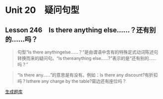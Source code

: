 ﻿ # Unit 20　疑问句型
 ## Lesson 246　Is there anything else……？还有别的……吗？
 
> 句型“Is there anythingelse……？”是由谓语中含有的特殊定式动词陈述句转换而来的疑问句。“Is thereanything else……?”表示的是“还有别的……吗？”

> “Is there any……”的意思是有没有。例如：Is there any discount?有折扣吗？Isthere any charge by the table?窗边还有座位吗？


 [生成题库](./sentence/f246.json)